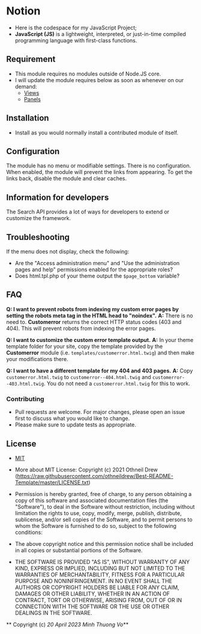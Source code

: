 # Notion
* Here is the codespace for my JavaScript Project;
* **JavaScript (JS)** is a lightweight, interpreted, or just-in-time compiled programming language with first-class functions.

## Requirement
* This module requires no modules outside of Node.JS core.
* I will update the module requires below as soon as whenever on our demand:
  - [Views](...)
  - [Panels](...)

## Installation
- Install as you would normally install a contributed module of itself. 

## Configuration
The module has no menu or modifiable settings. There is no configuration. When
enabled, the module will prevent the links from appearing. To get the links
back, disable the module and clear caches.

## Information for developers
The Search API provides a lot of ways for developers to extend or customize the
framework.

## Troubleshooting
If the menu does not display, check the following:
- Are the "Access administration menu" and "Use the administration pages and
  help" permissions enabled for the appropriate roles?
- Does html.tpl.php of your theme output the `$page_bottom` variable?

## FAQ

**Q: I want to prevent robots from indexing my custom error pages by
setting the robots meta tag in the HTML head to "noindex".**
**A:** There is no need to. **Customerror** returns the correct HTTP
status codes (403 and 404). This will prevent robots from indexing the
error pages.

**Q: I want to customize the custom error template output.**
**A:** In your theme template folder for your site, copy the template
provided by the **Customerror** module
(i.e. `templates/customerror.html.twig`) and then make your
modifications there.

**Q: I want to have a different template for my 404 and 403 pages.**
**A:** Copy `customerror.html.twig` to
`customerror--404.html.twig` and `customerror--403.html.twig`. You
do not need a `customerror.html.twig` for this to work.

### Contributing
- Pull requests are welcome. For major changes, please open an issue first
to discuss what you would like to change.
- Please make sure to update tests as appropriate.

## License
* [MIT](https://choosealicense.com/licenses/mit/)

* More about MIT License:
  Copyright (c) 2021 Othneil Drew (https://raw.githubusercontent.com/othneildrew/Best-README-Template/master/LICENSE.txt)

- Permission is hereby granted, free of charge, to any person obtaining a copy of this software and associated documentation files (the "Software"), to deal in the Software without restriction, including without limitation the rights to use, copy, modify, merge, publish, distribute, sublicense, and/or sell copies of the Software, and to permit persons to whom the Software is furnished to do so, subject to the following conditions:

- The above copyright notice and this permission notice shall be included in all copies or substantial portions of the Software.

- THE SOFTWARE IS PROVIDED "AS IS", WITHOUT WARRANTY OF ANY KIND, EXPRESS OR IMPLIED, INCLUDING BUT NOT LIMITED TO THE WARRANTIES OF MERCHANTABILITY, FITNESS FOR A PARTICULAR PURPOSE AND NONINFRINGEMENT. IN NO EVENT SHALL THE AUTHORS OR COPYRIGHT HOLDERS BE LIABLE FOR ANY CLAIM, DAMAGES OR OTHER LIABILITY, WHETHER IN AN ACTION OF CONTRACT, TORT OR OTHERWISE, ARISING FROM, OUT OF OR IN CONNECTION WITH THE SOFTWARE OR THE USE OR OTHER DEALINGS IN THE SOFTWARE.

**
Copyright (c) _20 April 2023_ _Minh Thuong Vo_**
